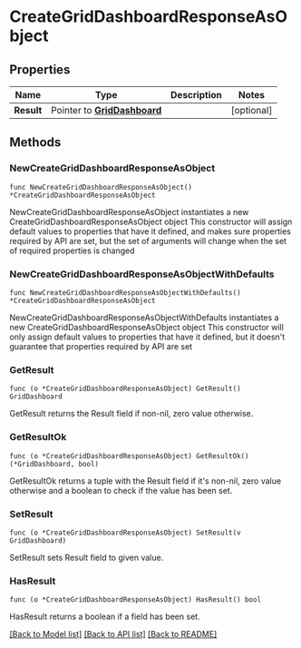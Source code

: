 # CreateGridDashboardResponseAsObject

## Properties

Name | Type | Description | Notes
------------ | ------------- | ------------- | -------------
**Result** | Pointer to [**GridDashboard**](GridDashboard.md) |  | [optional] 

## Methods

### NewCreateGridDashboardResponseAsObject

`func NewCreateGridDashboardResponseAsObject() *CreateGridDashboardResponseAsObject`

NewCreateGridDashboardResponseAsObject instantiates a new CreateGridDashboardResponseAsObject object
This constructor will assign default values to properties that have it defined,
and makes sure properties required by API are set, but the set of arguments
will change when the set of required properties is changed

### NewCreateGridDashboardResponseAsObjectWithDefaults

`func NewCreateGridDashboardResponseAsObjectWithDefaults() *CreateGridDashboardResponseAsObject`

NewCreateGridDashboardResponseAsObjectWithDefaults instantiates a new CreateGridDashboardResponseAsObject object
This constructor will only assign default values to properties that have it defined,
but it doesn't guarantee that properties required by API are set

### GetResult

`func (o *CreateGridDashboardResponseAsObject) GetResult() GridDashboard`

GetResult returns the Result field if non-nil, zero value otherwise.

### GetResultOk

`func (o *CreateGridDashboardResponseAsObject) GetResultOk() (*GridDashboard, bool)`

GetResultOk returns a tuple with the Result field if it's non-nil, zero value otherwise
and a boolean to check if the value has been set.

### SetResult

`func (o *CreateGridDashboardResponseAsObject) SetResult(v GridDashboard)`

SetResult sets Result field to given value.

### HasResult

`func (o *CreateGridDashboardResponseAsObject) HasResult() bool`

HasResult returns a boolean if a field has been set.


[[Back to Model list]](../README.md#documentation-for-models) [[Back to API list]](../README.md#documentation-for-api-endpoints) [[Back to README]](../README.md)


